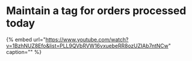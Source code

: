 # Maintain a tag for orders processed today

{% embed url="https://www.youtube.com/watch?v=1BzhNUZ8Efo&list=PLL9QVbRVW16vxuebeRR8ozUZIAb7ntNCw" caption="" %}

